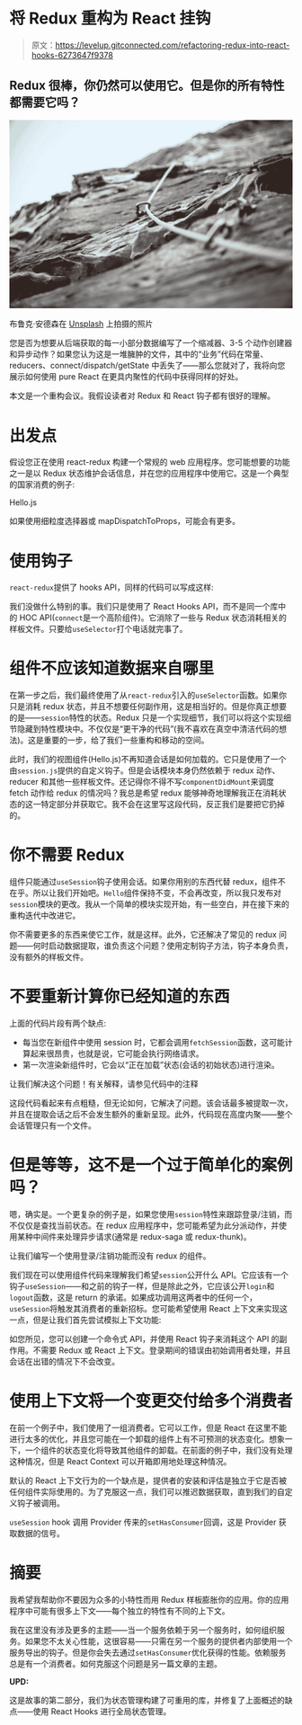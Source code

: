# 将 Redux 重构为 React 挂钩

> 原文：<https://levelup.gitconnected.com/refactoring-redux-into-react-hooks-6273647f9378>

## Redux 很棒，你仍然可以使用它。但是你的所有特性都需要它吗？

![](img/1d26e6a387e9a6169ebbba0fb63fa560.png)

布鲁克·安德森在 [Unsplash](https://unsplash.com?utm_source=medium&utm_medium=referral) 上拍摄的照片

您是否为想要从后端获取的每一小部分数据编写了一个缩减器、3-5 个动作创建器和异步动作？如果您认为这是一堆臃肿的文件，其中的“业务”代码在常量、reducers、connect/dispatch/getState 中丢失了——那么您就对了，我将向您展示如何使用 pure React 在更具内聚性的代码中获得同样的好处。

本文是一个重构会议。我假设读者对 Redux 和 React 钩子都有很好的理解。

# 出发点

假设您正在使用 react-redux 构建一个常规的 web 应用程序。您可能想要的功能之一是以 Redux 状态维护会话信息，并在您的应用程序中使用它。这是一个典型的国家消费的例子:

Hello.js

如果使用细粒度选择器或 mapDispatchToProps，可能会有更多。

# 使用钩子

`react-redux`提供了 hooks API，同样的代码可以写成这样:

我们没做什么特别的事。我们只是使用了 React Hooks API，而不是同一个库中的 HOC API(`connect`是一个高阶组件)。它消除了一些与 Redux 状态消耗相关的样板文件。只要给`useSelector`打个电话就完事了。

# 组件不应该知道数据来自哪里

在第一步之后，我们最终使用了从`react-redux`引入的`useSelector`函数。如果你只是消耗 redux 状态，并且不想要任何副作用，这是相当好的。但是你真正想要的是——`session`特性的状态。Redux 只是一个实现细节，我们可以将这个实现细节隐藏到特性模块中。不仅仅是“更干净的代码”(我不喜欢在真空中清洁代码的想法)。这是重要的一步，给了我们一些重构和移动的空间。

此时，我们的视图组件(Hello.js)不再知道会话是如何加载的。它只是使用了一个由`session.js`提供的自定义钩子。但是会话模块本身仍然依赖于 redux 动作、reducer 和其他一些样板文件。还记得你不得不写`componentDidMount`来调度 fetch 动作给 redux 的情况吗？我总是希望 redux 能够神奇地理解我正在消耗状态的这一特定部分并获取它。我不会在这里写这段代码，反正我们是要把它扔掉的。

# 你不需要 Redux

组件只能通过`useSession`钩子使用会话。如果你用别的东西代替 redux，组件不在乎。所以让我们开始吧。`Hello`组件保持不变，不会再改变，所以我只发布对`session`模块的更改。我从一个简单的模块实现开始，有一些空白，并在接下来的重构迭代中改进它。

你不需要更多的东西来使它工作，就是这样。此外，它还解决了常见的 redux 问题——何时启动数据提取，谁负责这个问题？使用定制钩子方法，钩子本身负责，没有额外的样板文件。

# 不要重新计算你已经知道的东西

上面的代码片段有两个缺点:

*   每当您在新组件中使用 session 时，它都会调用`fetchSession`函数，这可能计算起来很昂贵，也就是说，它可能会执行网络请求。
*   第一次渲染新组件时，它会以“正在加载”状态(会话的初始状态)进行渲染。

让我们解决这个问题！有关解释，请参见代码中的注释

这段代码看起来有点粗糙，但无论如何，它解决了问题。该会话最多被提取一次，并且在提取会话之后不会发生额外的重新呈现。此外，代码现在高度内聚——整个会话管理只有一个文件。

# 但是等等，这不是一个过于简单化的案例吗？

嗯，确实是。一个更复杂的例子是，如果您使用`session`特性来跟踪登录/注销，而不仅仅是查找当前状态。在 redux 应用程序中，您可能希望为此分派动作，并使用某种中间件来处理异步请求(通常是 redux-saga 或 redux-thunk)。

让我们编写一个使用登录/注销功能而没有 redux 的组件。

我们现在可以使用组件代码来理解我们希望`session`公开什么 API。它应该有一个钩子`useSession`——和之前的钩子一样，但是除此之外，它应该公开`login`和`logout`函数，这是 return 的承诺。如果成功调用这两者中的任何一个，`useSession`将触发其消费者的重新招标。您可能希望使用 React 上下文来实现这一点，但是让我们首先尝试模拟上下文功能:

如您所见，您可以创建一个命令式 API，并使用 React 钩子来消耗这个 API 的副作用。不需要 Redux 或 React 上下文。登录期间的错误由初始调用者处理，并且会话在出错的情况下不会改变。

# 使用上下文将一个变更交付给多个消费者

在前一个例子中，我们使用了一组消费者。它可以工作，但是 React 在这里不能进行太多的优化，并且您可能在一个卸载的组件上有不可预测的状态变化。想象一下，一个组件的状态变化将导致其他组件的卸载。在前面的例子中，我们没有处理这种情况，但是 React Context 可以开箱即用地处理这种情况。

默认的 React 上下文行为的一个缺点是，提供者的安装和评估是独立于它是否被任何组件实际使用的。为了克服这一点，我们可以推迟数据获取，直到我们的自定义钩子被调用。

`useSession` hook 调用 Provider 传来的`setHasConsumer`回调，这是 Provider 获取数据的信号。

# 摘要

我希望我帮助你不要因为众多的小特性而用 Redux 样板膨胀你的应用。你的应用程序中可能有很多上下文——每个独立的特性有不同的上下文。

我在这里没有涉及更多的主题——当一个服务依赖于另一个服务时，如何组织服务。如果您不太关心性能，这很容易——只需在另一个服务的提供者内部使用一个服务导出的钩子。但是你会失去通过`setHasConsumer`优化获得的性能。依赖服务总是有一个消费者。如何克服这个问题是另一篇文章的主题。

**UPD:**

这是故事的第二部分，我们为状态管理构建了可重用的库，并修复了上面概述的缺点——使用 React Hooks 进行全局状态管理。